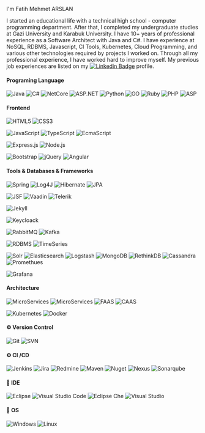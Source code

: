 I'm Fatih Mehmet ARSLAN

I started an educational life with a technical high school - computer programming department. After that, I completed my undergraduate studies at Gazi University and Karabuk University. I have 10+ years of professional experience as a Software Architect with Java and C#. I have experience at NoSQL, RDBMS, Javascript, CI Tools, Kubernetes, Cloud Programming, and various other technologies required by projects I worked on. Through all my professional experience, I have worked hard to improve myself. My previous job experiences are listed on my [![Linkedin Badge](https://img.shields.io/badge/-LinkedIn-blue?style=flat-square&logo=Linkedin&logoColor=white)](https://www.linkedin.com/in/fmarslan/) profile.

#### Programing Language
![Java](https://img.shields.io/badge/-Java-brightgreen)
![C#](https://img.shields.io/badge/-CSharp-brightgreen)
![NetCore](https://img.shields.io/badge/-.Net%20Core-brightgreen)
![ASP.NET](https://img.shields.io/badge/-ASP.NET-brightgreen)
![Python](https://img.shields.io/badge/-Python-yellow)
![GO](https://img.shields.io/badge/-Go-grey)
![Ruby](https://img.shields.io/badge/-Ruby-grey)
![PHP](https://img.shields.io/badge/-PHP-grey)
![ASP](https://img.shields.io/badge/-ASP-grey)



#### Frontend
![HTML5](https://img.shields.io/badge/-HTML5-brightgreen)
![CSS3](https://img.shields.io/badge/-CSS3-brightgreen)
>
![JavaScript](https://img.shields.io/badge/-JavaScript-brightgreen)
![TypeScript](https://img.shields.io/badge/-TypeScript-brightgreen)
![EcmaScript](https://img.shields.io/badge/Ecmascript-green)

>
![Express.js](https://img.shields.io/badge/-Express%20Js-yellow)
![Node.js](https://img.shields.io/badge/-Node%20Js-grey)

>
![Bootstrap](https://img.shields.io/badge/-Bootstrap-brightgreen) 
![jQuery](https://img.shields.io/badge/-jQuery-brightgreen) 
![Angular](https://img.shields.io/badge/-Angular-grey)

#### Tools & Databases & Frameworks

![Spring](http://img.shields.io/badge/-Spring-brightgreen)
![Log4J](http://img.shields.io/badge/-Log4J-brightgreen)
![Hibernate](http://img.shields.io/badge/-Hibernate-brightgreen)
![JPA](http://img.shields.io/badge/-JPA-brightgreen)
>
![JSF](http://img.shields.io/badge/-JSF-brightgreen)
![Vaadin](http://img.shields.io/badge/-Vaadin-yellow)
![Telerik](http://img.shields.io/badge/-Telerik-grey)
>
![Jekyll](http://img.shields.io/badge/-Jekyll-brightgreen)
>
![Keycloack](https://img.shields.io/badge/-Keycloack-green)
>
![RabbitMQ](https://img.shields.io/badge/-RabbitMQ-green)
![Kafka](https://img.shields.io/badge/-Kafka-grey)
>
![RDBMS](https://img.shields.io/badge/-RDBMS-brightgreen)
![TimeSeries](https://img.shields.io/badge/-Timeseries-brightgreen)
>
![Solr](https://img.shields.io/badge/-Solr-green)
![Elasticsearch](https://img.shields.io/badge/-Elasticsearch-green)
![Logstash](https://img.shields.io/badge/-Logstash-green)
![MongoDB](https://img.shields.io/badge/-MongoDB-yellow)
![RethinkDB](https://img.shields.io/badge/-RethinkDB-grey)
![Cassandra](https://img.shields.io/badge/-Cassandra-grey)
![Promethues](https://img.shields.io/badge/-Prometheus-grey)
>
![Grafana](https://img.shields.io/badge/-Grafana-green)

#### Architecture

![MicroServices](https://img.shields.io/badge/-Cloud%20Applications-brightgreen)
![MicroServices](https://img.shields.io/badge/-MicroService-brightgreen)
![FAAS](https://img.shields.io/badge/-FAAS-green)
![CAAS](https://img.shields.io/badge/-CAAS-green)
>
![Kubernetes](https://img.shields.io/badge/-Kubernetes-yellow)
![Docker](https://img.shields.io/badge/-Docker-yellow)



#### ⚙️ Version Control

![Git](https://img.shields.io/badge/-Git-brightgreen)
![SVN](https://img.shields.io/badge/-SVN-brightgreen)

#### ⚙️ CI /CD
![Jenkins](https://img.shields.io/badge/Jenkins-brightgreen)
![Jira](https://img.shields.io/badge/JIRA-brightgreen)
![Redmine](https://img.shields.io/badge/-Redmine-brightgreen)
![Maven](https://img.shields.io/badge/-Maven-brightgreen)
![Nuget](https://img.shields.io/badge/-Nuget-green)
![Nexus](https://img.shields.io/badge/-Nexus-green)
![Sonarqube](https://img.shields.io/badge/-SonarQube-grey)


#### 🔧 IDE
![Eclipse](https://img.shields.io/badge/-Eclipse-brightgreen)
![Visual Studio Code](https://img.shields.io/badge/-Visual%20Studio%20Code-brightgreen)
![Eclipse Che](http://img.shields.io/badge/-Eclpise%20Che-green)
![Visual Studio](https://img.shields.io/badge/-Visual%20Studio-green)


#### 🔧 OS
![Windows](http://img.shields.io/badge/-Windows-green)
![Linux](http://img.shields.io/badge/-Linux-green)




